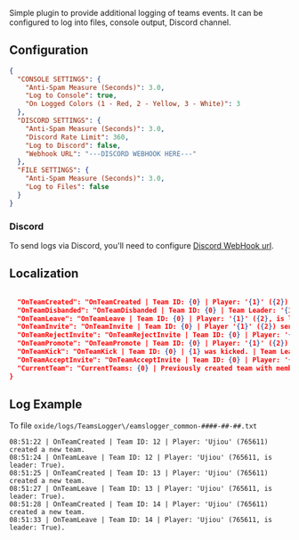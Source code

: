Simple plugin to provide additional logging of teams events. It can be configured to log into files, console output, Discord channel.

## Configuration

```JSON
{
  "CONSOLE SETTINGS": {
    "Anti-Spam Measure (Seconds)": 3.0,
    "Log to Console": true,
    "On Logged Colors (1 - Red, 2 - Yellow, 3 - White)": 3
  },
  "DISCORD SETTINGS": {
    "Anti-Spam Measure (Seconds)": 3.0,
    "Discord Rate Limit": 360,
    "Log to Discord": false,
    "Webhook URL": "---DISCORD WEBHOOK HERE---"
  },
  "FILE SETTINGS": {
    "Anti-Spam Measure (Seconds)": 3.0,
    "Log to Files": false
  }
}
``` 

### Discord

To send logs via Discord, you'll need to configure [Discord WebHook url](https://support.discordapp.com/hc/en-us/articles/228383668-Intro-to-Webhooks).

## Localization

```JSON

  "OnTeamCreated": "OnTeamCreated | Team ID: {0} | Player: '{1}' ({2}) created a new team.",
  "OnTeamDisbanded": "OnTeamDisbanded | Team ID: {0} | Team Leader: '{1}' ({2}).",
  "OnTeamLeave": "OnTeamLeave | Team ID: {0} | Player: '{1}' ({2}, is leader: {3}).",
  "OnTeamInvite": "OnTeamInvite | Team ID: {0} | Player '{1}' ({2}) sent invite to {3} ({4}).",
  "OnTeamRejectInvite": "OnTeamRejectInvite | Team ID: {0} | Player: '{1}' ({2}) rejected invite from {3}.",
  "OnTeamPromote": "OnTeamPromote | Team ID: {0} | Player: '{1}' ({2}) is the new leader.",
  "OnTeamKick": "OnTeamKick | Team ID: {0} | {1} was kicked. | Team Leader: {2}",
  "OnTeamAcceptInvite": "OnTeamAcceptInvite | Team ID: {0} | Player: '{1}' ({2}) accepted invite from {3}.",
  "CurrentTeam": "CurrentTeams: {0} | Previously created team with members: {1}"
}
```

## Log Example

To file `oxide/logs/TeamsLogger\/eamslogger_common-####-##-##.txt`
```
08:51:22 | OnTeamCreated | Team ID: 12 | Player: 'Ujiou' (765611) created a new team.
08:51:24 | OnTeamLeave | Team ID: 12 | Player: 'Ujiou' (765611, is leader: True).
08:51:25 | OnTeamCreated | Team ID: 13 | Player: 'Ujiou' (765611) created a new team.
08:51:27 | OnTeamLeave | Team ID: 13 | Player: 'Ujiou' (765611, is leader: True).
08:51:28 | OnTeamCreated | Team ID: 14 | Player: 'Ujiou' (765611) created a new team.
08:51:33 | OnTeamLeave | Team ID: 14 | Player: 'Ujiou' (765611, is leader: True).
```